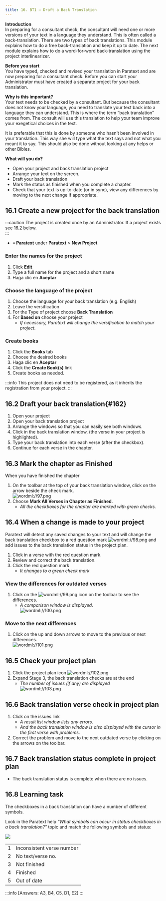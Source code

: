 ```yaml
---
title: 16. BT1 – Draft a Back Translation
---
```


**Introduction**  
In preparing for a consultant check, the consultant will need one or more versions of your text in a language they understand. This is often called a back-translation. There are two types of back translations. This module explains how to do a free back-translation and keep it up to date. The next module explains how to do a word-for-word back-translation using the project interlinearizer.

**Before you start**  
You have typed, checked and revised your translation in Paratext and are now preparing for a consultant check. Before you can start your Administrator must have created a separate project for your back translation.

**Why is this important?**  
Your text needs to be checked by a consultant. But because the consultant does not know your language, you need to translate your text back into a language they can understand. This is where the term “back translation” comes from. The consult will use this translation to help your team improve your exegetical choices in the text.

It is preferable that this is done by someone who hasn’t been involved in your translation. This way she will type what the text says and not what you meant it to say. This should also be done without looking at any helps or other Bibles.

**What will you do?**
-  Open your project and back translation project
-  Arrange your text on the screen.
-  Draft your back translation
-  Mark the status as finished when you complete a chapter.
-  Check that your text is up-to-date (or in sync), view any differences by moving to the next change if appropriate.

## 16.1 Create a new project for the back translation

:::caution
The project is created once by an Administrator. If a project exists see [16.2](#162) below.   
:::
- **≡ Paratext** under **Paratext** \> **New Project**

### Enter the names for the project
1.  Click **Edit**
1.  Type a full name for the project and a short name
1.  Haga clic en **Aceptar**

### Choose the language of the project
1.  Choose the language for your back translation (e.g. English)
1.  Leave the versification
1.  For the Type of project choose **Back Translation**
1.  For **Based on** choose your project
    - *If necessary, Paratext will change the versification to match your project.*

### Create books
1.  Click the **Books** tab
1.  Choose the desired books
1.  Haga clic en **Aceptar**
1.  Click the **Create Book(s)** link
1.  Create books as needed.

:::info
This project does not need to be registered, as it inherits the registration from your project.
:::

## 16.2 Draft your back translation{#162}
1.  Open your project
1.  Open your back translation project
1.  Arrange the windows so that you can easily see both windows.
1.  Click in the back translation window, (the verse in your project is highlighted).
1.  Type your back translation into each verse (after the checkbox).
1.  Continue for each verse in the chapter.

#####

## 16.3 Mark the chapter as Finished
When you have finished the chapter

1.  On the toolbar at the top of your back translation window, click on the arrow beside the check mark.  
   ![wordml://97.png](../media/285e6d53f77a7d2d34ab6c4e22065e3b.png)
1.  Choose **Mark All Verses in Chapter as Finished**.
    - *All the checkboxes for the chapter are marked with green checks.*

## 16.4 When a change is made to your project
Paratext will detect any saved changes to your text and will change the back translation checkbox to a red question mark ![wordml://98.png](../media/fd2a2899133a5e6932581c91e4a3f0e3.png) and add issues to the back translation status in the project plan.

1.  Click in a verse with the red question mark.
1.  Review and correct the back translation.
1.  Click the red question mark
    -  *It changes to a green check mark*

### View the differences for outdated verses
1.  Click on the ![wordml://99.png](../media/be3ec4dba9fa9fd49cc3cfbf9d635979.png) icon on the toolbar to see the differences.
    - *A comparison window is displayed*.  
      ![wordml://100.png](../media/9da74a5911c8ba1d92d9e18caad3db4a.png)

### Move to the next differences
1.  Click on the up and down arrows to move to the previous or next differences.  
   ![wordml://101.png](../media/ec6005b7e6d58cf0917c133ddb451b24.png)


## 16.5 Check your project plan
1.  Click the project plan icon ![wordml://102.png](../media/d4f73d4e85851f0a7038bdd7f203d5f5.png)
1.  Expand Stage 3, the back translation checks are at the end
    - *The number of issues (if any) are displayed*  
      ![wordml://103.png](../media/06c918135131c6c83bfff9ae5644156b.png)

## 16.6 Back translation verse check in project plan
1.  Click on the issues link
    - *A result list window lists any errors.*
    -  *And the back translation window is also displayed with the cursor in the first verse with problems.*
1.  Correct the problem and move to the next outdated verse by clicking on the arrows on the toolbar.

## 16.7 Back translation status complete in project plan
-  The back translation status is complete when there are no issues.

## 16.8 Learning task
The checkboxes in a back translation can have a number of different symbols.

Look in the Paratext help *“What symbols can occur in status checkboxes in a back translation?”* topic and match the following symbols and status:

![](../media/ABCDE.png)

|   |                           |
| - | ------------------------- |
| 1 | Inconsistent verse number |
| 2 | No text/verse no.         |
| 3 | Not finished              |
| 4 | Finished                  |
| 5 | Out of date               |


:::info
[Answers: A3, B4, C5, D1, E2]
:::